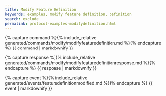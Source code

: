 ```yaml
---
title: Modify Feature Definition
keywords: examples, modify feature definition, definition
search: exclude
permalink: protocol-examples-modifydefinition.html
---
```


{% capture command %}{% include_relative generated/commands/modify/modifyfeaturedefinition.md %}{% endcapture %}
{{ command | markdownify }}

{% capture response %}{% include_relative generated/commands/modify/modifyfeaturedefinitionresponse.md %}{% endcapture %}
{{ response | markdownify }}

{% capture event %}{% include_relative generated/events/featuredefinitionmodified.md %}{% endcapture %}
{{ event | markdownify }}

